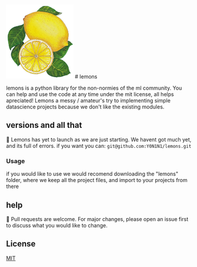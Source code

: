 <img src="https://github.com/Y0N1N1/lemons/blob/main/docs/assets/images/lemonslogo.png?raw=true" height="200" />
# lemons

lemons is a python library for the non-normies of the ml community. You can help and use the code at any time under the mit license, all helps apreciated! Lemons a messy / amateur's try to implementing simple datascience projects because we don't like the existing modules. 
## versions and all that
:city_sunset:
Lemons has yet to launch as we are just starting. We havent got much yet, and its full of errors. 
if you want you can:
`
git@github.com:Y0N1N1/lemons.git
`
### Usage
if you would like to use we would recomend downloading the "lemons" folder, where we keep all the project files, and import to your projects from there
## help
:bullettrain_front:
Pull requests are welcome. For major changes, please open an issue first to discuss what you would like to change.
## License
[MIT](https://choosealicense.com/licenses/mit/)
